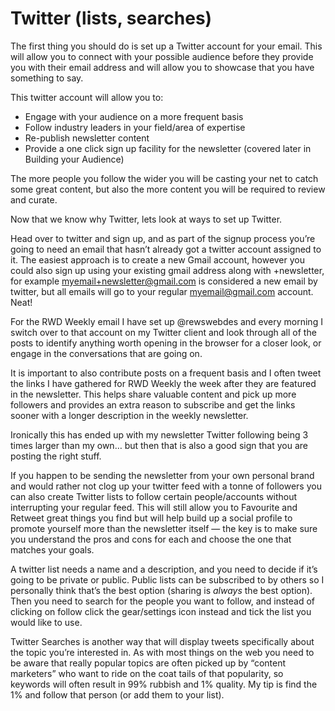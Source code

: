 # Twitter \(lists, searches\)

The first thing you should do is set up a Twitter account for your email. This will allow you to connect with your possible audience before they provide you with their email address and will allow you to showcase that you have something to say.

This twitter account will allow you to:

* Engage with your audience on a more frequent basis
* Follow industry leaders in your field/area of expertise
* Re-publish newsletter content
* Provide a one click sign up facility for the newsletter \(covered later in Building your Audience\)

The more people you follow the wider you will be casting your net to catch some great content, but also the more content you will be required to review and curate.

Now that we know why Twitter, lets look at ways to set up Twitter.

Head over to twitter and sign up, and as part of the signup process you’re going to need an email that hasn’t already got a twitter account assigned to it. The easiest approach is to create a new Gmail account, however you could also sign up using your existing gmail address along with +newsletter, for example myemail+newsletter@gmail.com is considered a new email by twitter, but all emails will go to your regular myemail@gmail.com account. Neat!

For the RWD Weekly email I have set up @rewswebdes and every morning I switch over to that account on my Twitter client and look through all of the posts to identify anything worth opening in the browser for a closer look, or engage in the conversations that are going on.

It is important to also contribute posts on a frequent basis and I often tweet the links I have gathered for RWD Weekly the week after they are featured in the newsletter. This helps share valuable content and pick up more followers and provides an extra reason to subscribe and get the links sooner with a longer description in the weekly newsletter.

Ironically this has ended up with my newsletter Twitter following being 3 times larger than my own… but then that is also a good sign that you are posting the right stuff.

If you happen to be sending the newsletter from your own personal brand and would rather not clog up your twitter feed with a tonne of followers you can also create Twitter lists to follow certain people/accounts without interrupting your regular feed. This will still allow you to Favourite and Retweet great things you find but will help build up a social profile to promote yourself more than the newsletter itself — the key is to make sure you understand the pros and cons for each and choose the one that matches your goals.

A twitter list needs a name and a description, and you need to decide if it’s going to be private or public. Public lists can be subscribed to by others so I personally think that’s the best option \(sharing is _always_ the best option\). Then you need to search for the people you want to follow, and instead of clicking on follow click the gear/settings icon instead and tick the list you would like to use.

Twitter Searches is another way that will display tweets specifically about the topic you’re interested in. As with most things on the web you need to be aware that really popular topics are often picked up by “content marketers” who want to ride on the coat tails of that popularity, so keywords will often result in 99% rubbish and 1% quality. My tip is find the 1% and follow that person \(or add them to your list\).

